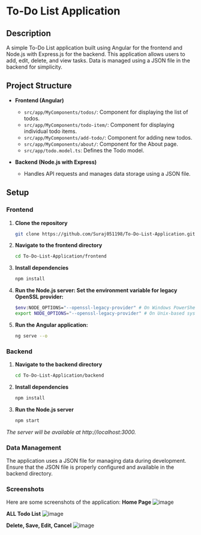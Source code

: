 # To-Do List Application

## Description

A simple To-Do List application built using Angular for the frontend and Node.js with Express.js for the backend. This application allows users to add, edit, delete, and view tasks. Data is managed using a JSON file in the backend for simplicity.

## Project Structure

- **Frontend (Angular)**
  - `src/app/MyComponents/todos/`: Component for displaying the list of todos.
  - `src/app/MyComponents/todo-item/`: Component for displaying individual todo items.
  - `src/app/MyComponents/add-todo/`: Component for adding new todos.
  - `src/app/MyComponents/about/`: Component for the About page.
  - `src/app/todo.model.ts`: Defines the Todo model.

- **Backend (Node.js with Express)**
  - Handles API requests and manages data storage using a JSON file.

## Setup

### Frontend

1. **Clone the repository**

   ```bash
   git clone https://github.com/Suraj051198/To-Do-List-Application.git

2. **Navigate to the frontend directory**
   ```bash
   cd To-Do-List-Application/frontend


3. **Install dependencies**
   ```bash
   npm install
   
4. **Run the Node.js server: Set the environment variable for legacy OpenSSL provider:**
   ```bash
   $env:NODE_OPTIONS="--openssl-legacy-provider" # On Windows PowerShell
   export NODE_OPTIONS="--openssl-legacy-provider" # On Unix-based systems
   
5. **Run the Angular application:**
   ```bash
   ng serve --o
   

### Backend

   1. **Navigate to the backend directory**
      ```bash
      cd To-Do-List-Application/backend
      
   2. **Install dependencies**
      ```bash
      npm install

   3. **Run the Node.js server**
      ```bash
      npm start

 *The server will be available at http://localhost:3000.*


### Data Management
The application uses a JSON file for managing data during development. 
Ensure that the JSON file is properly configured and available in the backend directory.

### Screenshots
Here are some screenshots of the application:
**Home Page**
![image](https://github.com/user-attachments/assets/6f4f4c20-a676-482c-b758-f30e96bd5ad3)

**ALL Todo List**
![image](https://github.com/user-attachments/assets/74fed2c9-e7da-4682-a740-9f1d896cc24a)

**Delete, Save, Edit, Cancel**
![image](https://github.com/user-attachments/assets/a3e8dc81-5858-41e1-b81c-d88407a02512)

   
